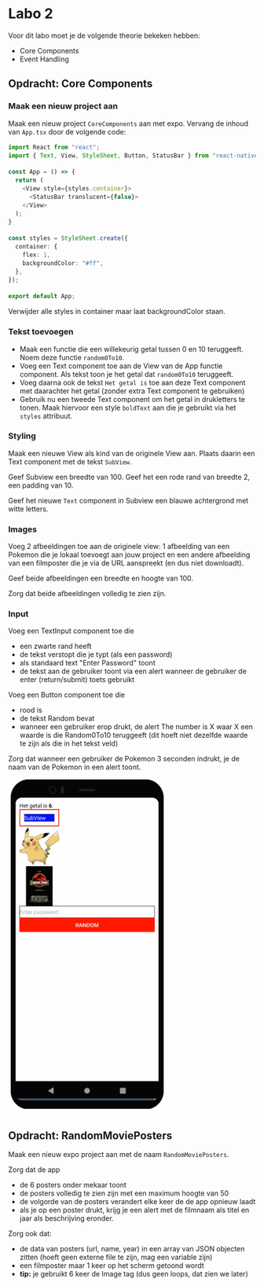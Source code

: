# Labo 2

Voor dit labo moet je de volgende theorie bekeken hebben:
- Core Components
- Event Handling

## Opdracht: Core Components

### Maak een nieuw project aan

Maak een nieuw project `CoreComponents` aan met expo. Vervang de inhoud van `App.tsx` door de volgende code:

```typescript expo={}
import React from "react";
import { Text, View, StyleSheet, Button, StatusBar } from "react-native";

const App = () => {
  return (
    <View style={styles.container}>
      <StatusBar translucent={false}>
    </View>
  );
}

const styles = StyleSheet.create({
  container: {
    flex: 1,
    backgroundColor: "#ff",
  },
});

export default App;
```

Verwijder alle styles in container maar laat backgroundColor staan.

### Tekst toevoegen

- Maak een functie die een willekeurig getal tussen 0 en 10 teruggeeft. Noem deze functie `random0To10`.
- Voeg een Text component toe aan de View van de App functie component. Als tekst toon je het getal dat `random0To10` teruggeeft.
- Voeg daarna ook de tekst `Het getal is` toe aan deze Text component met daarachter het getal (zonder extra Text component te gebruiken)
- Gebruik nu een tweede Text component om het getal in drukletters te tonen. Maak hiervoor een style `boldText` aan die je gebruikt via het `styles` attribuut.

### Styling

Maak een nieuwe View als kind van de originele View aan. Plaats daarin een Text component met de tekst `SubView`.

Geef Subview een breedte van 100. Geef het een rode rand van breedte 2, een padding van 10.

Geef het nieuwe `Text` component in Subview een blauwe achtergrond met witte letters.

### Images

Voeg 2 afbeeldingen toe aan de originele view: 1 afbeelding van een Pokemon die je lokaal toevoegt aan jouw project en een andere afbeelding van een filmposter die je via de URL aanspreekt (en dus niet downloadt).

Geef beide afbeeldingen een breedte en hoogte van 100.

Zorg dat beide afbeeldingen volledig te zien zijn.

### Input

Voeg een TextInput component toe die 
- een zwarte rand heeft
- de tekst verstopt die je typt (als een password)
- als standaard text "Enter Password" toont
- de tekst aan de gebruiker toont via een alert wanneer de gebruiker de enter (return/submit) toets gebruikt

Voeg een Button component toe die
- rood is 
- de tekst Random bevat
- wanneer een gebruiker erop drukt, de alert The number is X waar X een waarde is die Random0To10 teruggeeft (dit hoeft niet dezelfde waarde te zijn als die in het tekst veld)

Zorg dat wanneer een gebruiker de Pokemon 3 seconden indrukt, je de naam van de Pokemon in een alert toont. 

![interaction_labo1_oef1.gif](../images/interaction_labo1_oef1.gif)

## Opdracht: RandomMoviePosters

Maak een nieuw expo project aan met de naam `RandomMoviePosters`.

Zorg dat de app
- de 6 posters onder mekaar toont
- de posters volledig te zien zijn met een maximum hoogte van 50
- de volgorde van de posters verandert elke keer de de app opnieuw laadt
- als je op een poster drukt, krijg je een alert met de filmnaam als titel en jaar als beschrijving eronder.

Zorg ook dat:
- de data van posters (url, name, year) in een array van JSON objecten zitten (hoeft geen externe file te zijn, mag een variable zijn)
- een filmposter maar 1 keer op het scherm getoond wordt
- **tip:** je gebruikt 6 keer de Image tag (dus geen loops, dat zien we later)

